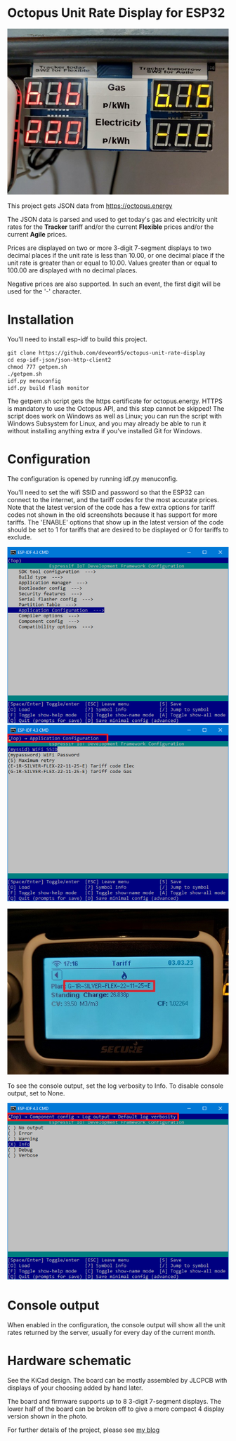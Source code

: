 # Octopus Unit Rate Display for ESP32

![photo of the hardware](images/finished-hardware.jpg)

This project gets JSON data from https://octopus.energy

The JSON data is parsed and used to get today's gas and electricity unit rates for the **Tracker** tariff and/or the current **Flexible** prices and/or the current **Agile** prices.

Prices are displayed on two or more 3-digit 7-segment displays to two decimal places if the unit rate is less than 10.00, or one decimal place if the unit rate is greater than or equal to 10.00. Values greater than or equal to 100.00 are displayed with no decimal places.

Negative prices are also supported. In such an event, the first digit will be used for the '-' character.

# Installation

You'll need to install esp-idf to build this project.

```
git clone https://github.com/deveon95/octopus-unit-rate-display
cd esp-idf-json/json-http-client2
chmod 777 getpem.sh
./getpem.sh
idf.py menuconfig
idf.py build flash monitor
```

The getpem.sh script gets the https certificate for octopus.energy. HTTPS is mandatory to use the Octopus API, and this step cannot be skipped! The script does work on Windows as well as Linux; you can run the script with Windows Subsystem for Linux, and you may already be able to run it without installing anything extra if you've installed Git for Windows.

# Configuration
The configuration is opened by running idf.py menuconfig.

You'll need to set the wifi SSID and password so that the ESP32 can connect to the internet, and the tariff codes for the most accurate prices. Note that the latest version of the code has a few extra options for tariff codes not shown in the old screenshots because it has support for more tariffs. The 'ENABLE' options that show up in the latest version of the code should be set to 1 for tariffs that are desired to be displayed or 0 for tariffs to exclude.

![config-top](images/Screenshot1.png)
![config-app](images/Screenshot2.png)

![finding the tariff on the ihd](images/ihd.jpg)

To see the console output, set the log verbosity to Info. To disable console output, set to None.

![config-log](images/Screenshot3.png)


# Console output   
When enabled in the configuration, the console output will show all the unit rates returned by the server, usually for every day of the current month.

# Hardware schematic
See the KiCad design. The board can be mostly assembled by JLCPCB with displays of your choosing added by hand later.

The board and firmware supports up to 8 3-digit 7-segment displays. The lower half of the board can be broken off to give a more compact 4 display version shown in the photo.

For further details of the project, please see [my blog](https://nick-elec.blogspot.com/2023/03/esp32-based-octopus-tracker-unit-rate.html)
